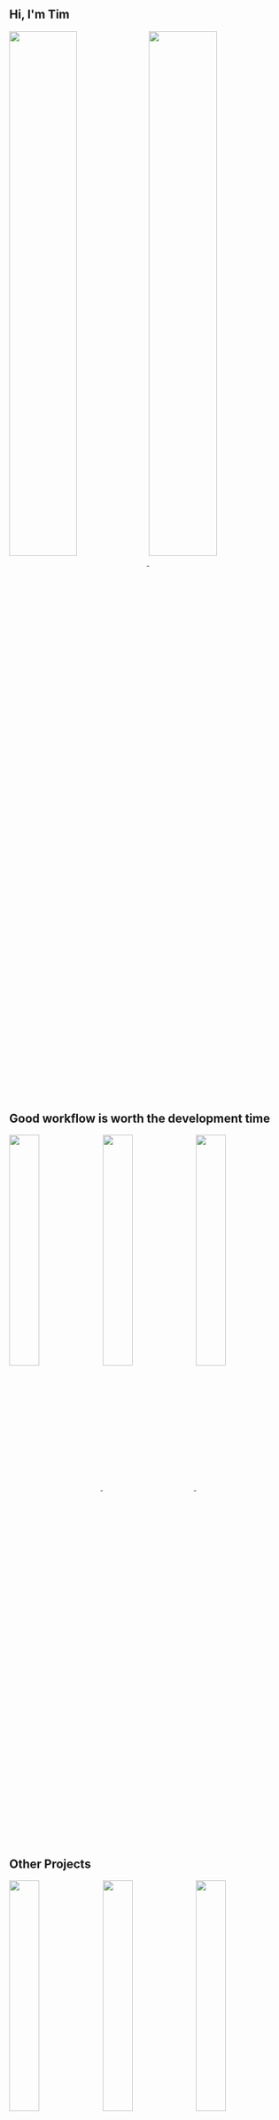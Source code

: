 <h2 color="#bd93f9">Hi, I'm Tim</h2>

<a href="https://github.com/anuraghazra/github-readme-stats">
  <img align="center" src="https://github-readme-stats.vercel.app/api/top-langs/?username=tim-clifford&layout=compact&theme=dracula&langs_count=6&hide_border=true&card_width=445" width=49.3%/>
</a>
<a href="https://github.com/anuraghazra/github-readme-stats">
  <img align="center" src="https://github-readme-stats.vercel.app/api?username=tim-clifford&show_icons=true&theme=dracula&include_all_commits=true&hide_title=true&count_private=true&hide_border=true" width=49.3%/>
</a>

<h2 color="#8be9fd">Good workflow is worth the development time</h2>

<a href="https://github.com/tim-clifford/vim-venus">
  <img align="center" src="https://github-readme-stats.vercel.app/api/pin/?username=tim-clifford&repo=vim-venus&theme=dracula&hide_border=true" width=32.7%/>
</a>
<a href="https://github.com/tim-clifford/charon">
  <img align="center" src="https://github-readme-stats.vercel.app/api/pin/?username=tim-clifford&repo=charon&theme=dracula&hide_border=true" width=32.7%/>
</a>
<a href="https://github.com/tim-clifford/ols-git-tools">
  <img align="center" src="https://github-readme-stats.vercel.app/api/pin/?username=tim-clifford&repo=ols-git-tools&theme=dracula&hide_border=true" width=32.7%/>
</a>

<h2 color="#50fa7b">Other Projects</h2>

<a href="https://github.com/tim-clifford/ErgoDash-R">
  <img align="center" src="https://github-readme-stats.vercel.app/api/pin/?username=tim-clifford&repo=ErgoDash-R&theme=dracula&hide_border=true" width=32.7%/>
</a>
<a href="https://github.com/tim-clifford/nvimrc">
  <img align="center" src="https://github-readme-stats.vercel.app/api/pin/?username=tim-clifford&repo=nvimrc&theme=dracula&hide_border=true" width=32.7%/>
</a>
<a href="https://github.com/tim-clifford/.config">
  <img align="center" src="https://github-readme-stats.vercel.app/api/pin/?username=tim-clifford&repo=.config&theme=dracula&hide_border=true" width=32.7%/>
</a>
<a href="https://github.com/tim-clifford/astrodynamics-sim">
  <img align="center" src="https://github-readme-stats.vercel.app/api/pin/?username=tim-clifford&repo=astrodynamics-sim&theme=dracula&hide_border=true" width=32.7%/>
</a>
<a href="https://github.com/tim-clifford/pixel-prime">
  <img align="center" src="https://github-readme-stats.vercel.app/api/pin/?username=tim-clifford&repo=pixel-prime&theme=dracula&hide_border=true" width=32.7%/>
</a>
<a href="https://github.com/tim-clifford/casio-cpong">
  <img align="center" src="https://github-readme-stats.vercel.app/api/pin/?username=tim-clifford&repo=casio-cpong&theme=dracula&hide_border=true" width=32.7%/>
</a>

<h2 color="#ff79c6">Light themes are a crime against humanity and my eyes</h2>

<a href="https://github.com/tim-clifford/dracula-contrib-generator">
  <img align="center" src="https://github-readme-stats.vercel.app/api/pin/?username=tim-clifford&repo=dracula-contrib-generator&theme=dracula&hide_border=true" width=32.7%/>
</a>
<a href="https://github.com/dracula/matplotlib">
  <img align="center" src="https://github-readme-stats.vercel.app/api/pin/?username=dracula&repo=matplotlib&show_owner=true&theme=dracula&hide_border=true" width=32.7%/>
</a>
<a href="https://github.com/dracula/xournalpp">
  <img align="center" src="https://github-readme-stats.vercel.app/api/pin/?username=dracula&repo=xournalpp&show_owner=true&theme=dracula&hide_border=true" width=32.7%/>
</a>
<a href="https://github.com/dracula/libreoffice">
  <img align="center" src="https://github-readme-stats.vercel.app/api/pin/?username=dracula&repo=libreoffice&show_owner=true&theme=dracula&hide_border=true" width=32.7%/>
</a>
<a href="https://github.com/dracula/tty">
  <img align="center" src="https://github-readme-stats.vercel.app/api/pin/?username=dracula&repo=tty&show_owner=true&theme=dracula&hide_border=true" width=32.7%/>
</a>
<a href="https://github.com/dracula/dunst">
  <img align="center" src="https://github-readme-stats.vercel.app/api/pin/?username=dracula&repo=dunst&show_owner=true&theme=dracula&hide_border=true" width=32.7%/>
</a>
<a href="https://github.com/dracula/latex">
  <img align="center" src="https://github-readme-stats.vercel.app/api/pin/?username=dracula&repo=latex&show_owner=true&theme=dracula&hide_border=true" width=32.7%/>
</a>
<a href="https://github.com/dracula/ltspice">
  <img align="center" src="https://github-readme-stats.vercel.app/api/pin/?username=dracula&repo=ltspice&show_owner=true&theme=dracula&hide_border=true" width=32.7%/>
</a>
<a href="https://github.com/dracula/pandoc">
  <img align="center" src="https://github-readme-stats.vercel.app/api/pin/?username=dracula&repo=pandoc&show_owner=true&theme=dracula&hide_border=true" width=32.7%/>
</a>
<a href="https://github.com/dracula/freecad">
  <img align="center" src="https://github-readme-stats.vercel.app/api/pin/?username=dracula&repo=freecad&show_owner=true&theme=dracula&hide_border=true" width=32.7%/>
</a>


<h2 color="#ffb86c">Recent Activity</h2>

<!--START_SECTION:activity-->
1. 🗣 Commented on [#1](https://github.com/dracula/kicad/issues/1) in [dracula/kicad](https://github.com/dracula/kicad)
2. ❌ Closed PR [#1](https://github.com/bsrthyle/Beamer/pull/1) in [bsrthyle/Beamer](https://github.com/bsrthyle/Beamer)
3. 🗣 Commented on [#1](https://github.com/bsrthyle/Beamer/issues/1) in [bsrthyle/Beamer](https://github.com/bsrthyle/Beamer)
4. 🗣 Commented on [#541](https://github.com/dracula/dracula-theme/issues/541) in [dracula/dracula-theme](https://github.com/dracula/dracula-theme)
5. 🗣 Commented on [#542](https://github.com/dracula/dracula-theme/issues/542) in [dracula/dracula-theme](https://github.com/dracula/dracula-theme)
6. 🗣 Commented on [#542](https://github.com/dracula/dracula-theme/issues/542) in [dracula/dracula-theme](https://github.com/dracula/dracula-theme)
7. 🗣 Commented on [#542](https://github.com/dracula/dracula-theme/issues/542) in [dracula/dracula-theme](https://github.com/dracula/dracula-theme)
8. 🗣 Commented on [#542](https://github.com/dracula/dracula-theme/issues/542) in [dracula/dracula-theme](https://github.com/dracula/dracula-theme)
<!--END_SECTION:activity-->
